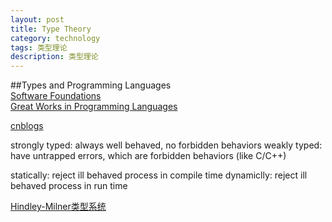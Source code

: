 ```yaml
---
layout: post
title: Type Theory
category: technology
tags: 类型理论
description: 类型理论
---
```


##Types and Programming Languages  
[Software Foundations](https://softwarefoundations.cis.upenn.edu/)  
[Great Works in Programming Languages](http://www.cis.upenn.edu/~bcpierce/courses/670Fall04/GreatWorksInPL.shtml)  

[cnblogs](https://www.cnblogs.com/oneplace/p/6426628.html)  

strongly typed: always well behaved, no forbidden behaviors
weakly typed: have untrapped errors, which are forbidden behaviors (like C/C++)

statically: reject ill behaved process in compile time
dynamiclly: reject ill behaved process in run time

[Hindley-Milner类型系统](https://www.zybuluo.com/darwin-yuan/note/424724)  